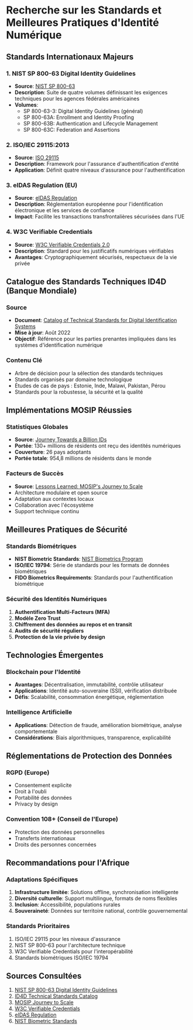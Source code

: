 # Recherche sur les Standards et Meilleures Pratiques d'Identité Numérique

## Standards Internationaux Majeurs

### 1. NIST SP 800-63 Digital Identity Guidelines
- **Source**: [NIST SP 800-63](https://pages.nist.gov/800-63-3/)
- **Description**: Suite de quatre volumes définissant les exigences techniques pour les agences fédérales américaines
- **Volumes**:
  - SP 800-63-3: Digital Identity Guidelines (général)
  - SP 800-63A: Enrollment and Identity Proofing
  - SP 800-63B: Authentication and Lifecycle Management
  - SP 800-63C: Federation and Assertions

### 2. ISO/IEC 29115:2013
- **Source**: [ISO 29115](https://www.iso.org/obp/ui/en/#!iso:std:45138:en)
- **Description**: Framework pour l'assurance d'authentification d'entité
- **Application**: Définit quatre niveaux d'assurance pour l'authentification

### 3. eIDAS Regulation (EU)
- **Source**: [eIDAS Regulation](https://digital-strategy.ec.europa.eu/en/policies/eidas-regulation)
- **Description**: Réglementation européenne pour l'identification électronique et les services de confiance
- **Impact**: Facilite les transactions transfrontalières sécurisées dans l'UE

### 4. W3C Verifiable Credentials
- **Source**: [W3C Verifiable Credentials 2.0](https://www.w3.org/TR/vc-data-model-2.0/)
- **Description**: Standard pour les justificatifs numériques vérifiables
- **Avantages**: Cryptographiquement sécurisés, respectueux de la vie privée

## Catalogue des Standards Techniques ID4D (Banque Mondiale)

### Source
- **Document**: [Catalog of Technical Standards for Digital Identification Systems](https://id4d.worldbank.org/technical-standards)
- **Mise à jour**: Août 2022
- **Objectif**: Référence pour les parties prenantes impliquées dans les systèmes d'identification numérique

### Contenu Clé
- Arbre de décision pour la sélection des standards techniques
- Standards organisés par domaine technologique
- Études de cas de pays : Estonie, Inde, Malawi, Pakistan, Pérou
- Standards pour la robustesse, la sécurité et la qualité

## Implémentations MOSIP Réussies

### Statistiques Globales
- **Source**: [Journey Towards a Billion IDs](https://connect.mosip.io/resources_pdf_2025/Journey%20Towards%20a%20Billion%20IDs.pdf)
- **Portée**: 130+ millions de résidents ont reçu des identités numériques
- **Couverture**: 26 pays adoptants
- **Portée totale**: 954,8 millions de résidents dans le monde

### Facteurs de Succès
- **Source**: [Lessons Learned: MOSIP's Journey to Scale](https://dial.global/research/lessons-learned-reflecting-mosips-journey-scale/)
- Architecture modulaire et open source
- Adaptation aux contextes locaux
- Collaboration avec l'écosystème
- Support technique continu

## Meilleures Pratiques de Sécurité

### Standards Biométriques
- **NIST Biometric Standards**: [NIST Biometrics Program](https://www.nist.gov/programs-projects/biometric-standards-program-and-resource-center)
- **ISO/IEC 19794**: Série de standards pour les formats de données biométriques
- **FIDO Biometrics Requirements**: Standards pour l'authentification biométrique

### Sécurité des Identités Numériques
1. **Authentification Multi-Facteurs (MFA)**
2. **Modèle Zero Trust**
3. **Chiffrement des données au repos et en transit**
4. **Audits de sécurité réguliers**
5. **Protection de la vie privée by design**

## Technologies Émergentes

### Blockchain pour l'Identité
- **Avantages**: Décentralisation, immutabilité, contrôle utilisateur
- **Applications**: Identité auto-souveraine (SSI), vérification distribuée
- **Défis**: Scalabilité, consommation énergétique, réglementation

### Intelligence Artificielle
- **Applications**: Détection de fraude, amélioration biométrique, analyse comportementale
- **Considérations**: Biais algorithmiques, transparence, explicabilité

## Réglementations de Protection des Données

### RGPD (Europe)
- Consentement explicite
- Droit à l'oubli
- Portabilité des données
- Privacy by design

### Convention 108+ (Conseil de l'Europe)
- Protection des données personnelles
- Transferts internationaux
- Droits des personnes concernées

## Recommandations pour l'Afrique

### Adaptations Spécifiques
1. **Infrastructure limitée**: Solutions offline, synchronisation intelligente
2. **Diversité culturelle**: Support multilingue, formats de noms flexibles
3. **Inclusion**: Accessibilité, populations rurales
4. **Souveraineté**: Données sur territoire national, contrôle gouvernemental

### Standards Prioritaires
1. ISO/IEC 29115 pour les niveaux d'assurance
2. NIST SP 800-63 pour l'architecture technique
3. W3C Verifiable Credentials pour l'interopérabilité
4. Standards biométriques ISO/IEC 19794

## Sources Consultées

1. [NIST SP 800-63 Digital Identity Guidelines](https://pages.nist.gov/800-63-3/)
2. [ID4D Technical Standards Catalog](https://id4d.worldbank.org/technical-standards)
3. [MOSIP Journey to Scale](https://dial.global/research/lessons-learned-reflecting-mosips-journey-scale/)
4. [W3C Verifiable Credentials](https://www.w3.org/TR/vc-data-model-2.0/)
5. [eIDAS Regulation](https://digital-strategy.ec.europa.eu/en/policies/eidas-regulation)
6. [NIST Biometric Standards](https://www.nist.gov/programs-projects/biometric-standards-program-and-resource-center)

